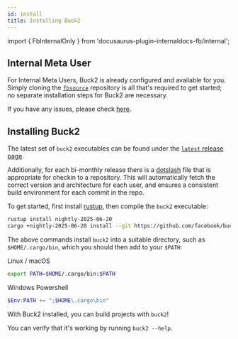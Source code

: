 ```yaml
---
id: install
title: Installing Buck2
---
```


import { FbInternalOnly } from 'docusaurus-plugin-internaldocs-fb/internal';

<FbInternalOnly>

## Internal Meta User

For Internal Meta Users, Buck2 is already configured and available for you.
Simply cloning the
[`fbsource`](https://www.internalfb.com/wiki/Repositories/fbsource/#cloning)
repository is all that's required to get started; no separate installation steps
for Buck2 are necessary.

If you have any issues, please check [here](../../users/faq/meta_installation).

</FbInternalOnly>

## Installing Buck2

The latest set of `buck2` executables can be found under the
[`latest` release page](https://github.com/facebook/buck2/releases/tag/latest).

Additionally, for each bi-monthly release there is a
[dotslash](https://dotslash-cli.com/) file that is appropriate for checkin to a
repository. This will automatically fetch the correct version and architecture
for each user, and ensures a consistent build environment for each commit in the
repo.

To get started, first install [rustup](https://rustup.rs/), then compile the
`buck2` executable:

```bash
rustup install nightly-2025-06-20
cargo +nightly-2025-06-20 install --git https://github.com/facebook/buck2.git buck2
```

The above commands install `buck2` into a suitable directory, such as
`$HOME/.cargo/bin`, which you should then add to your `$PATH`:

Linux / macOS

```sh
export PATH=$HOME/.cargo/bin:$PATH
```

Windows Powershell

```powershell
$Env:PATH += ";$HOME\.cargo\bin"
```

With Buck2 installed, you can build projects with `buck2`!

You can verify that it's working by running `buck2 --help`.
